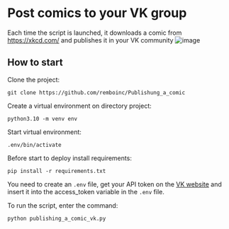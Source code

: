 # Post comics to your VK group
Each time the script is launched, it downloads a comic from https://xkcd.com/ and publishes it in your VK community
![image](https://github.com/remboinc/Publishung_a_comic/blob/main/example_post_vk.png?raw=true)
## How to start
Clone the project:
```
git clone https://github.com/remboinc/Publishung_a_comic
```
Create a virtual environment on directory project:
```
python3.10 -m venv env
```
Start virtual environment:
```
.env/bin/activate
```
Before start to deploy install requirements:
```
pip install -r requirements.txt
```
You need to create an `.env` file, get your API token on the [VK website](https://dev.vk.com/api/access-token/implicit-flow-user) and insert it into the access_token variable in the `.env` file.

To run the script, enter the command:
```
python publishing_a_comic_vk.py
```

